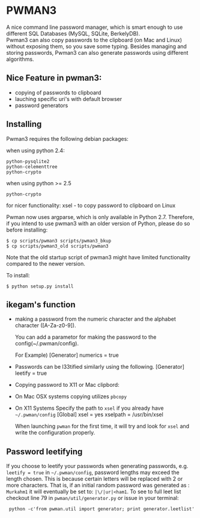 # PWMAN3 

A nice command line password manager, which is smart enough to use different SQL Databases (MySQL, SQLite, BerkelyDB).  
Pwman3 can also copy passwords to the clipboard (on Mac and Linux) without exposing them, so you save
some typing. 
Besides managing and storing passwords, Pwman3 can also generate passwords using different algorithms. 
## Nice Feature in pwman3:

 * copying of passwords to clipboard
 * lauching specific uri's with default browser
 * password generators

## Installing 

Pwman3 requires the following debian packages:
	
when using python 2.4:    
    
    python-pysqlite2
	python-celementtree
    python-crypto



when using python >= 2.5 
    
    python-crypto

for nicer functionality:
    xsel - to copy password to clipboard on Linux



Pwman now uses argparse, which is only
available in Python 2.7. Therefore, if you intend to use
pwman3 with an older version of Python, please do so before
installing:

    $ cp scripts/pwman3 scripts/pwman3_bkup
    $ cp scripts/pwman3_old scripts/pwman3

Note that the old startup script of pwman3 might have limited
functionality compared to the newer version. 

To install:

    $ python setup.py install

## ikegam's function 

 * making a password from the numeric character and the alphabet character ([A-Za-z0-9]).

   You can add a parametor for making the password to the config(~/.pwman/config).

   For Example)
     [Generator]
     numerics = true
     
 * Passwords can be l33tified similarly using the following.
     [Generator]
     leetify = true
 
 * Copying password to X11 or Mac clipbord:
  - On Mac OSX systems copying utilizes `pbcopy`  
  - On X11 Systems  Specify the path to `xsel` if you already have `~/.pwman/config` 
      [Global]
      xsel = yes
      xselpath = /usr/bin/xsel

 
     When launching `pwman` for the first time, it will try and look for 
     `xsel` and write the configuration properly. 

## Password leetifying

If you choose to leetify your passwords when generating passwords, 
e.g. `leetify = true` in `~/.pwman/config`, password lengths may exceed the length chosen. 
This is because certain letters will be replaced with 2 or more characters. 
That is, if an initial random password was generated as : `Murkahm1` it will eventually be
set to: `|\/|ur|<ham1`. To see to full leet list checkout line 79 in `pwman/util/generator.py`
or issue in your terminal: 

     python -c'from pwman.util import generator; print generator.leetlist'
